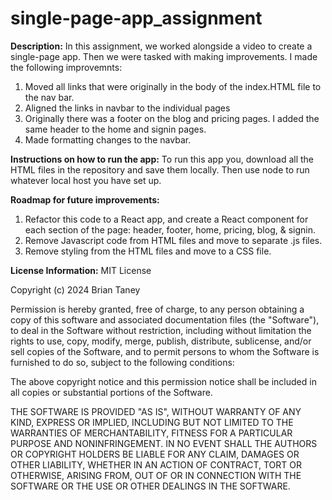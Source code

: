 # single-page-app_assignment

**Description:** In this assignment, we worked alongside a video to create a single-page app. Then we were tasked with making improvements.  I made the following improvemnts:
1. Moved all links that were originally in the body of the index.HTML file to the nav bar.
2. Aligned the links in navbar to the individual pages
3. Originally there was a footer on the blog and pricing pages. I added the same header to the home and signin pages.
4. Made formatting changes to the navbar.

**Instructions on how to run the app:**
To run this app you, download all the HTML files in the repository and save them locally. Then use node to run whatever local host you have set up.

**Roadmap for future improvements:**

1. Refactor this code to a React app, and create a React component for each section of the page: header, footer, home, pricing, blog, & signin.
2. Remove Javascript code from HTML files and move to separate .js files.
3. Remove styling from the HTML files and move to a CSS file.

**License Information:** MIT License

Copyright (c) 2024 Brian Taney

Permission is hereby granted, free of charge, to any person obtaining a copy
of this software and associated documentation files (the "Software"), to deal
in the Software without restriction, including without limitation the rights
to use, copy, modify, merge, publish, distribute, sublicense, and/or sell
copies of the Software, and to permit persons to whom the Software is
furnished to do so, subject to the following conditions:

The above copyright notice and this permission notice shall be included in all
copies or substantial portions of the Software.

THE SOFTWARE IS PROVIDED "AS IS", WITHOUT WARRANTY OF ANY KIND, EXPRESS OR
IMPLIED, INCLUDING BUT NOT LIMITED TO THE WARRANTIES OF MERCHANTABILITY,
FITNESS FOR A PARTICULAR PURPOSE AND NONINFRINGEMENT. IN NO EVENT SHALL THE
AUTHORS OR COPYRIGHT HOLDERS BE LIABLE FOR ANY CLAIM, DAMAGES OR OTHER
LIABILITY, WHETHER IN AN ACTION OF CONTRACT, TORT OR OTHERWISE, ARISING FROM,
OUT OF OR IN CONNECTION WITH THE SOFTWARE OR THE USE OR OTHER DEALINGS IN THE
SOFTWARE.

